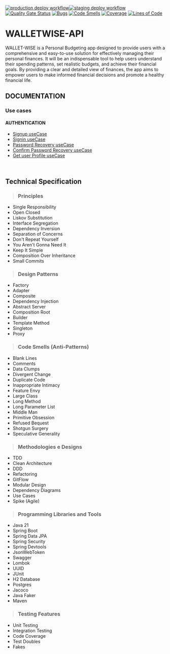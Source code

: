 [![production deploy workflow](https://github.com/gervasioartur/walletwise-api/actions/workflows/production-deploy.yml/badge.svg)](https://github.com/gervasioartur/walletwise-api/actions/workflows/production-deploy.yml)[![staging deploy workflow](https://github.com/gervasioartur/walletwise-api/actions/workflows/staging-deploy.yml/badge.svg)](https://github.com/gervasioartur/walletwise-api/actions/workflows/staging-deploy.yml)
[![Quality Gate Status](https://sonarcloud.io/api/project_badges/measure?project=walletwise-api&metric=alert_status)](https://sonarcloud.io/summary/new_code?id=walletwise-api)
[![Bugs](https://sonarcloud.io/api/project_badges/measure?project=walletwise-api&metric=bugs)](https://sonarcloud.io/summary/new_code?id=walletwise-api)
[![Code Smells](https://sonarcloud.io/api/project_badges/measure?project=walletwise-api&metric=code_smells)](https://sonarcloud.io/summary/new_code?id=walletwise-api)
[![Coverage](https://sonarcloud.io/api/project_badges/measure?project=walletwise-api&metric=coverage)](https://sonarcloud.io/summary/new_code?id=walletwise-api)
[![Lines of Code](https://sonarcloud.io/api/project_badges/measure?project=walletwise-api&metric=ncloc)](https://sonarcloud.io/summary/new_code?id=walletwise-api)

# **WALLETWISE-API**

WALLET-WISE is a Personal Budgeting app designed to provide users with a comprehensive and
easy-to-use solution for effectively managing their personal finances. It will be an indispensable tool
to help users understand their spending patterns,
set realistic budgets, and achieve their financial goals. By providing a clear and detailed view of finances,
the app aims to empower users to make informed financial decisions and promote a healthy financial life.

## DOCUMENTATION

### Use cases

#### AUTHENTICATION

- [Signup useCase](docs/useCases/signup/signup.md)
- [Signin useCase](docs/useCases/signin/signin.md)
- [Password Recovery useCase](docs/useCases/passwordRecovery/passwordRecovery.md)
- [Confirm Password Recovery useCase](docs/useCases/confirmPasswordRecovery/confirmPasswordRecovery.md)
- [Get user Profile useCase](docs/useCases/getUserProfile/getUserProfile.md)

<br/>

## Technical Specification

> ### Principles

* Single Responsibility
* Open Closed
* Liskov Substitution
* Interface Segregation
* Dependency Inversion
* Separation of Concerns
* Don't Repeat Yourself
* You Aren't Gonna Need It
* Keep It Simple
* Composition Over Inheritance
* Small Commits

> ### Design Patterns

* Factory
* Adapter
* Composite
* Dependency Injection
* Abstract Server
* Composition Root
* Builder
* Template Method
* Singleton
* Proxy

> ### Code Smells (Anti-Patterns)

* Blank Lines
* Comments
* Data Clumps
* Divergent Change
* Duplicate Code
* Inappropriate Intimacy
* Feature Envy
* Large Class
* Long Method
* Long Parameter List
* Middle Man
* Primitive Obsession
* Refused Bequest
* Shotgun Surgery
* Speculative Generality

> ### Methodologies e Designs

* TDD
* Clean Architecture
* DDD
* Refactoring
* GitFlow
* Modular Design
* Dependency Diagrams
* Use Cases
* Spike (Agile)

> ### Programming Libraries and Tools

* Java 21
* Spring Boot
* Spring Data JPA
* Spring Security
* Spring Devtools
* JsonWebToken
* Swagger
* Lombok
* UUID
* JUnit
* H2 Database
* Postgres
* Jacoco
* Java Faker
* Maven

> ### Testing Features

* Unit Testing
* Integration Testing
* Code Coverage
* Test Doubles
* Fakes

